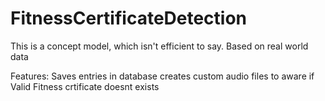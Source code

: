 # FitnessCertificateDetection
This is a concept model, which isn't efficient to say.
Based on real world data

Features: 
  Saves  entries in database
  creates custom audio files to aware if Valid Fitness crtificate doesnt exists
